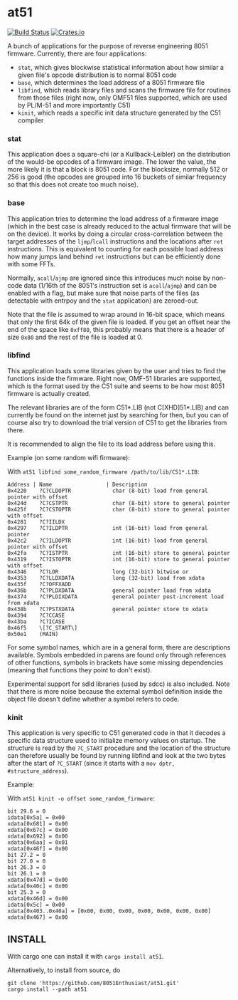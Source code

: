 # at51

[![Build Status](https://travis-ci.org/8051Enthusiast/at51.svg?branch=master)](https://travis-ci.org/8051Enthusiast/at51)
[![Crates.io](https://img.shields.io/crates/v/at51)](https://crates.io/crates/at51)

A bunch of applications for the purpose of reverse engineering 8051 firmware.
Currently, there are four applications:
* `stat`, which gives blockwise statistical information about how similar a given file's opcode distribution is to normal 8051 code
* `base`, which determines the load address of a 8051 firmware file
* `libfind`, which reads library files and scans the firmware file for routines from those files (right now, only OMF51 files supported, which are used by PL/M-51 and more importantly C51)
* `kinit`, which reads a specific init data structure generated by the C51 compiler

### stat
This application does a square-chi (or a Kullback-Leibler) on the distribution of the would-be opcodes of a firmware image.
The lower the value, the more likely it is that a block is 8051 code.
For the blocksize, normally 512 or 256 is good (the opcodes are grouped into 16 buckets of similar frequency so that this does not create too much noise).

### base
This application tries to determine the load address of a firmware image (which in the best case is already reduced to the actual firmware that will be on the device).
It works by doing a circular cross-correlation between the target addresses of the `ljmp`/`lcall` instructions and the locations after `ret` instructions.
This is equivalent to counting for each possible load address how many jumps land behind `ret` instructions but can be efficiently done with some FFTs.

Normally, `acall`/`ajmp` are ignored since this introduces much noise by non-code data (1/16th of the 8051's instruction set is `acall`/`ajmp`) and can be enabled with a flag, but make sure that noise parts of the files (as detectable with entrpoy and the `stat` application) are zeroed-out.

Note that the file is assumed to wrap around in 16-bit space, which means that only the first 64k of the given file is loaded.
If you get an offset near the end of the space like `0xff80`, this probably means that there is a header of size `0x80` and the rest of the file is loaded at 0.

### libfind
This application loads some libraries given by the user and tries to find the functions inside the firmware.
Right now, OMF-51 libraries are supported, which is the format used by the C51 suite and seems to be how most 8051 firmware is actually created.

The relevant libraries are of the form C51\*.LIB (not C[XHD]51\*.LIB) and can currently be found on the internet just by searching for then, but you can of course also try to download the trial version of C51 to get the libraries from there.

It is recommended to align the file to its load address before using this.

Example (on some random wifi firmware):

With `at51 libfind some_random_firmware /path/to/lib/C51*.LIB`:
```
Address | Name                 | Description
0x4220    ?C?CLDOPTR             char (8-bit) load from general pointer with offset
0x424d    ?C?CSTPTR              char (8-bit) store to general pointer
0x425f    ?C?CSTOPTR             char (8-bit) store to general pointer with offset
0x4281    ?C?IILDX              
0x4297    ?C?ILDPTR              int (16-bit) load from general pointer
0x42c2    ?C?ILDOPTR             int (16-bit) load from general pointer with offset
0x42fa    ?C?ISTPTR              int (16-bit) store to general pointer
0x4319    ?C?ISTOPTR             int (16-bit) store to general pointer with offset
0x4346    ?C?LOR                 long (32-bit) bitwise or
0x4353    ?C?LLDXDATA            long (32-bit) load from xdata
0x435f    ?C?OFFXADD            
0x436b    ?C?PLDXDATA            general pointer load from xdata
0x4374    ?C?PLDIXDATA           general pointer post-increment load from xdata
0x438b    ?C?PSTXDATA            general pointer store to xdata
0x4394    ?C?CCASE              
0x43ba    ?C?ICASE              
0x46f5    \[?C_START\]            
0x50e1    (MAIN)                
```

For some symbol names, which are in a general form, there are descriptions available.
Symbols embedded in parens are found only through references of other functions, symbols in brackets have some missing dependencies (meaning that functions they point to don't exist).

Experimental support for sdld libraries (used by sdcc) is also included.
Note that there is more noise because the external symbol definition inside the object file doesn't define whether a symbol refers to code.

### kinit
This application is very specific to C51 generated code in that it decodes a specific data structure used to initialize memory values on startup.
The structure is read by the `?C_START` procedure and the location of the structure can therefore usually be found by running libfind and look at the two bytes after the start of `?C_START` (since it starts with a `mov dptr, #structure_address`).

Example:

With `at51 kinit -o offset some_random_firmware`:
```
bit 29.6 = 0
idata[0x5a] = 0x00
xdata[0x681] = 0x00
xdata[0x67c] = 0x00
xdata[0x692] = 0x00
xdata[0x6aa] = 0x01
xdata[0x46f] = 0x00
bit 27.2 = 0
bit 27.0 = 0
bit 26.3 = 0
bit 26.1 = 0
xdata[0x47d] = 0x00
xdata[0x40c] = 0x00
bit 25.3 = 0
xdata[0x46d] = 0x00
idata[0x5c] = 0x00
xdata[0x403..0x40a] = [0x00, 0x00, 0x00, 0x00, 0x00, 0x00, 0x00]
xdata[0x467] = 0x00
```

## INSTALL
With cargo one can install it with `cargo install at51`.

Alternatively, to install from source, do
```
git clone 'https://github.com/8051Enthusiast/at51.git'
cargo install --path at51
```

